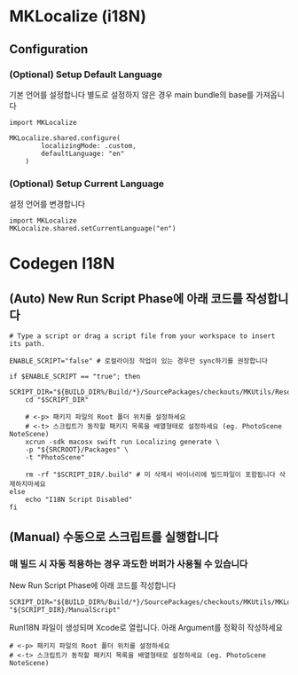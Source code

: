 # MKLocalize (i18N) 

## Configuration
### (Optional) Setup Default Language
기본 언어를 설정합니다
별도로 설정하지 않은 경우 main bundle의 base를 가져옵니다
```
import MKLocalize

MKLocalize.shared.configure(
        localizingMode: .custom,
        defaultLanguage: "en"
    )
```

### (Optional) Setup Current Language
설정 언어를 변경합니다
```
import MKLocalize
MKLocalize.shared.setCurrentLanguage("en")
```


# Codegen I18N
## (Auto) New Run Script Phase에 아래 코드를 작성합니다
```
# Type a script or drag a script file from your workspace to insert its path.

ENABLE_SCRIPT="false" # 로컬라이징 작업이 있는 경우만 sync하기를 권장합니다  

if $ENABLE_SCRIPT == "true"; then
    SCRIPT_DIR="${BUILD_DIR%/Build/*}/SourcePackages/checkouts/MKUtils/Resources/LocalizeKit"
    cd "$SCRIPT_DIR"
    
    # <-p> 패키지 파일의 Root 폴더 위치를 설정하세요
    # <-t> 스크립트가 동작할 패키지 목록을 배열형태로 설정하세요 (eg. PhotoScene NoteScene)
    xcrun -sdk macosx swift run Localizing generate \
    -p "${SRCROOT}/Packages" \
    -t "PhotoScene" 

    rm -rf "$SCRIPT_DIR/.build" # 미 삭제시 바이너리에 빌드파일이 포함됩니다 삭제하지마세요
else
    echo "I18N Script Disabled"
fi

```


## (Manual) 수동으로 스크립트를 실행합니다
### 매 빌드 시 자동 적용하는 경우 과도한 버퍼가 사용될 수 있습니다

New Run Script Phase에 아래 코드를 작성합니다
```
SCRIPT_DIR="${BUILD_DIR%/Build/*}/SourcePackages/checkouts/MKUtils/MKLocalize"
"${SCRIPT_DIR}/ManualScript"
```

RunI18N 파일이 생성되며 Xcode로 열립니다.
아래 Argument를 정확히 작성하세요
```
# <-p> 패키지 파일의 Root 폴더 위치를 설정하세요
# <-t> 스크립트가 동작할 패키지 목록을 배열형태로 설정하세요 (eg. PhotoScene NoteScene)
```
